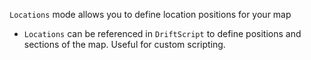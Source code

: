 `Locations` mode allows you to define location positions for your map

- `Locations` can be referenced in `DriftScript` to define positions and sections of the map. Useful for custom scripting.